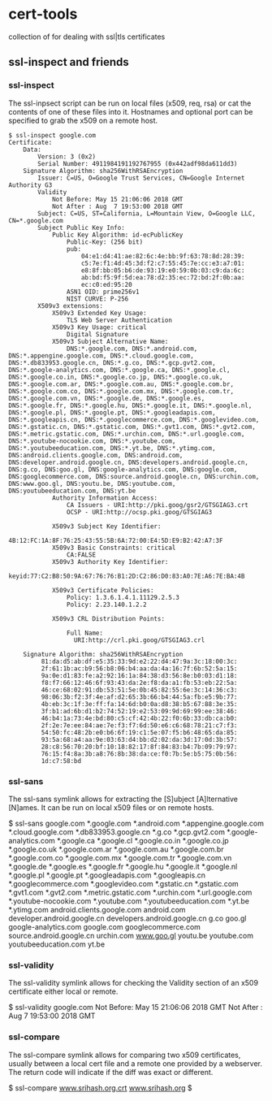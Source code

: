 # cert-tools
collection of for dealing with ssl|tls certificates

## ssl-inspect and friends

### ssl-inspect

The ssl-inpsect script can be run on local files (x509, req, rsa) or cat the
contents of one of these files into it.  Hostnames and optional port can be
specified to grab the x509 on a remote host.

```shell
$ ssl-inspect google.com
Certificate:
    Data:
        Version: 3 (0x2)
        Serial Number: 4911984191192767955 (0x442adf98da611dd3)
    Signature Algorithm: sha256WithRSAEncryption
        Issuer: C=US, O=Google Trust Services, CN=Google Internet Authority G3
        Validity
            Not Before: May 15 21:06:06 2018 GMT
            Not After : Aug  7 19:53:00 2018 GMT
        Subject: C=US, ST=California, L=Mountain View, O=Google LLC, CN=*.google.com
        Subject Public Key Info:
            Public Key Algorithm: id-ecPublicKey
                Public-Key: (256 bit)
                pub:
                    04:e1:d4:41:ae:82:6c:4e:bb:9f:63:78:8d:28:39:
                    c5:7e:f1:4d:45:3d:f2:c7:55:45:7e:cc:e3:a7:01:
                    e8:8f:bb:05:b6:de:93:19:e0:59:0b:03:c9:da:6c:
                    ab:bd:f5:9f:5d:ea:78:d2:35:ec:72:bd:2f:0b:aa:
                    ec:c0:ed:95:20
                ASN1 OID: prime256v1
                NIST CURVE: P-256
        X509v3 extensions:
            X509v3 Extended Key Usage:
                TLS Web Server Authentication
            X509v3 Key Usage: critical
                Digital Signature
            X509v3 Subject Alternative Name:
                DNS:*.google.com, DNS:*.android.com, DNS:*.appengine.google.com, DNS:*.cloud.google.com, DNS:*.db833953.google.cn, DNS:*.g.co, DNS:*.gcp.gvt2.com, DNS:*.google-analytics.com, DNS:*.google.ca, DNS:*.google.cl, DNS:*.google.co.in, DNS:*.google.co.jp, DNS:*.google.co.uk, DNS:*.google.com.ar, DNS:*.google.com.au, DNS:*.google.com.br, DNS:*.google.com.co, DNS:*.google.com.mx, DNS:*.google.com.tr, DNS:*.google.com.vn, DNS:*.google.de, DNS:*.google.es, DNS:*.google.fr, DNS:*.google.hu, DNS:*.google.it, DNS:*.google.nl, DNS:*.google.pl, DNS:*.google.pt, DNS:*.googleadapis.com, DNS:*.googleapis.cn, DNS:*.googlecommerce.com, DNS:*.googlevideo.com, DNS:*.gstatic.cn, DNS:*.gstatic.com, DNS:*.gvt1.com, DNS:*.gvt2.com, DNS:*.metric.gstatic.com, DNS:*.urchin.com, DNS:*.url.google.com, DNS:*.youtube-nocookie.com, DNS:*.youtube.com, DNS:*.youtubeeducation.com, DNS:*.yt.be, DNS:*.ytimg.com, DNS:android.clients.google.com, DNS:android.com, DNS:developer.android.google.cn, DNS:developers.android.google.cn, DNS:g.co, DNS:goo.gl, DNS:google-analytics.com, DNS:google.com, DNS:googlecommerce.com, DNS:source.android.google.cn, DNS:urchin.com, DNS:www.goo.gl, DNS:youtu.be, DNS:youtube.com, DNS:youtubeeducation.com, DNS:yt.be
            Authority Information Access:
                CA Issuers - URI:http://pki.goog/gsr2/GTSGIAG3.crt
                OCSP - URI:http://ocsp.pki.goog/GTSGIAG3

            X509v3 Subject Key Identifier:
                4B:12:FC:1A:8F:76:25:43:55:5B:6A:72:00:E4:5D:E9:B2:42:A7:3F
            X509v3 Basic Constraints: critical
                CA:FALSE
            X509v3 Authority Key Identifier:
                keyid:77:C2:B8:50:9A:67:76:76:B1:2D:C2:86:D0:83:A0:7E:A6:7E:BA:4B

            X509v3 Certificate Policies:
                Policy: 1.3.6.1.4.1.11129.2.5.3
                Policy: 2.23.140.1.2.2

            X509v3 CRL Distribution Points:

                Full Name:
                  URI:http://crl.pki.goog/GTSGIAG3.crl

    Signature Algorithm: sha256WithRSAEncryption
         81:da:d5:ab:df:e5:35:33:9d:e2:22:d4:47:9a:3c:18:00:3c:
         2f:61:1b:ac:b9:56:b8:06:b4:aa:da:4a:16:7f:6b:52:5a:15:
         9a:0e:d1:83:fe:a2:92:16:1a:84:38:d3:56:8e:b0:03:d1:18:
         f8:f7:66:12:46:6f:93:43:da:2e:f8:da:a1:fb:53:eb:22:5a:
         46:ce:68:02:91:db:53:51:5e:0b:45:82:55:6e:3c:14:36:c3:
         98:06:3b:f2:3f:4e:af:d2:65:3b:66:b4:44:5a:fb:e5:9b:77:
         4b:eb:3c:1f:3e:ff:fa:14:6d:b0:0a:d8:38:b5:67:88:3e:35:
         3f:b1:ad:6b:d1:b2:74:52:19:e2:53:09:9d:69:99:ee:38:46:
         46:b4:1a:73:4e:bd:80:c5:cf:42:4b:22:f0:6b:33:db:ca:b0:
         2f:2e:7e:ee:84:ae:7e:f3:f7:6d:50:e6:c6:68:78:21:c7:f3:
         54:50:fc:48:2b:e0:b6:6f:19:c1:5e:07:f5:b6:48:65:da:85:
         93:5a:68:a4:aa:9e:03:63:d4:bb:d2:02:da:3d:17:0d:3b:57:
         28:c8:56:70:20:bf:10:18:82:17:8f:84:83:b4:7b:09:79:97:
         76:15:f4:8a:3b:a8:76:8b:38:da:ce:f0:7b:5e:b5:75:0b:56:
         1d:c7:58:bd
```

### ssl-sans

The ssl-sans symlink allows for extracting the [S]ubject [A]lternative [N]ames.
It can be run on local x509 files or on remote hosts.

$ ssl-sans google.com
*.google.com
*.android.com
*.appengine.google.com
*.cloud.google.com
*.db833953.google.cn
*.g.co
*.gcp.gvt2.com
*.google-analytics.com
*.google.ca
*.google.cl
*.google.co.in
*.google.co.jp
*.google.co.uk
*.google.com.ar
*.google.com.au
*.google.com.br
*.google.com.co
*.google.com.mx
*.google.com.tr
*.google.com.vn
*.google.de
*.google.es
*.google.fr
*.google.hu
*.google.it
*.google.nl
*.google.pl
*.google.pt
*.googleadapis.com
*.googleapis.cn
*.googlecommerce.com
*.googlevideo.com
*.gstatic.cn
*.gstatic.com
*.gvt1.com
*.gvt2.com
*.metric.gstatic.com
*.urchin.com
*.url.google.com
*.youtube-nocookie.com
*.youtube.com
*.youtubeeducation.com
*.yt.be
*.ytimg.com
android.clients.google.com
android.com
developer.android.google.cn
developers.android.google.cn
g.co
goo.gl
google-analytics.com
google.com
googlecommerce.com
source.android.google.cn
urchin.com
www.goo.gl
youtu.be
youtube.com
youtubeeducation.com
yt.be

### ssl-validity

The ssl-validity symlink allows for checking the Validity section of an x509
certificate either local or remote.

$ ssl-validity google.com
Not Before: May 15 21:06:06 2018 GMT
Not After : Aug  7 19:53:00 2018 GMT

### ssl-compare

The ssl-compare symlink allows for comparing two x509 certificates, usually
between a local cert file and a remote one provided by a webserver.  The return
code will indicate if the diff was exact or different.

$ ssl-compare www.srihash.org.crt www.srihash.org
$
